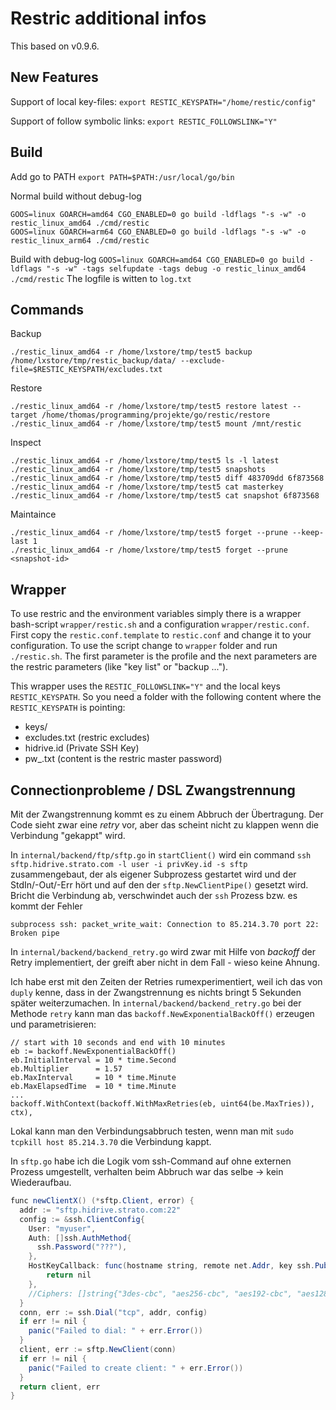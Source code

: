 # Restric additional infos

This based on v0.9.6.

## New Features

Support of local key-files:
`export RESTIC_KEYSPATH="/home/restic/config"`

Support of follow symbolic links:
`export RESTIC_FOLLOWSLINK="Y"`

## Build

Add go to PATH `export PATH=$PATH:/usr/local/go/bin`

Normal build without debug-log
```
GOOS=linux GOARCH=amd64 CGO_ENABLED=0 go build -ldflags "-s -w" -o restic_linux_amd64 ./cmd/restic
GOOS=linux GOARCH=arm64 CGO_ENABLED=0 go build -ldflags "-s -w" -o restic_linux_arm64 ./cmd/restic
```

Build with debug-log
`GOOS=linux GOARCH=amd64 CGO_ENABLED=0 go build -ldflags "-s -w" -tags selfupdate -tags debug -o restic_linux_amd64 ./cmd/restic`
The logfile is witten to `log.txt`

## Commands

Backup

	./restic_linux_amd64 -r /home/lxstore/tmp/test5 backup /home/lxstore/tmp/restic_backup/data/ --exclude-file=$RESTIC_KEYSPATH/excludes.txt

Restore

	./restic_linux_amd64 -r /home/lxstore/tmp/test5 restore latest --target /home/thomas/programming/projekte/go/restic/restore
	./restic_linux_amd64 -r /home/lxstore/tmp/test5 mount /mnt/restic

Inspect

	./restic_linux_amd64 -r /home/lxstore/tmp/test5 ls -l latest
	./restic_linux_amd64 -r /home/lxstore/tmp/test5 snapshots
	./restic_linux_amd64 -r /home/lxstore/tmp/test5 diff 483709dd 6f873568
	./restic_linux_amd64 -r /home/lxstore/tmp/test5 cat masterkey
	./restic_linux_amd64 -r /home/lxstore/tmp/test5 cat snapshot 6f873568

Maintaince

	./restic_linux_amd64 -r /home/lxstore/tmp/test5 forget --prune --keep-last 1
	./restic_linux_amd64 -r /home/lxstore/tmp/test5 forget --prune <snapshot-id>

## Wrapper

To use restric and the environment variables simply there is a wrapper bash-script `wrapper/restic.sh` and a configuration `wrapper/restic.conf`.
First copy the `restic.conf.template` to `restic.conf` and change it to your configuration.
To use the script change to `wrapper` folder and run `./restic.sh`. The first parameter is the profile and the next parameters are the restric
parameters (like "key list" or "backup ...").

This wrapper uses the `RESTIC_FOLLOWSLINK="Y"` and the local keys `RESTIC_KEYSPATH`.
So you need a folder with the following content where the `RESTIC_KEYSPATH` is pointing:
- keys/<restric-key-file>
- excludes.txt (restric excludes)
- hidrive.id (Private SSH Key)
- pw_<profile>.txt (content is the restric master password)

## Connectionprobleme / DSL Zwangstrennung

Mit der Zwangstrennung kommt es zu einem Abbruch der Übertragung. Der Code sieht zwar eine _retry_ vor, aber das scheint nicht zu klappen wenn die
Verbindung "gekappt" wird.

In `internal/backend/ftp/sftp.go` in `startClient()` wird ein command `ssh sftp.hidrive.strato.com -l user -i privKey.id -s sftp` zusammengebaut, 
der als eigener Subprozess gestartet wird und der StdIn/-Out/-Err hört und auf den der `sftp.NewClientPipe()` gesetzt wird.
Bricht die Verbindung ab, verschwindet auch der `ssh` Prozess bzw. es kommt der Fehler

	subprocess ssh: packet_write_wait: Connection to 85.214.3.70 port 22: Broken pipe

In `internal/backend/backend_retry.go` wird zwar mit Hilfe von _backoff_  der Retry implementiert, der greift aber nicht in dem Fall - wieso keine Ahnung.

Ich habe erst mit den Zeiten der Retries rumexperimentiert, weil ich das von `duply` kenne, dass in der Zwangstrennung es nichts bringt 5 Sekunden später weiterzumachen.
In `internal/backend/backend_retry.go` bei der Methode `retry` kann man das `backoff.NewExponentialBackOff()` erzeugen und parametrisieren:

	// start with 10 seconds and end with 10 minutes
	eb := backoff.NewExponentialBackOff()
	eb.InitialInterval = 10 * time.Second
	eb.Multiplier      = 1.57
	eb.MaxInterval     = 10 * time.Minute
	eb.MaxElapsedTime  = 10 * time.Minute
	...
	backoff.WithContext(backoff.WithMaxRetries(eb, uint64(be.MaxTries)), ctx),

Lokal kann man den Verbindungsabbruch testen, wenn man mit `sudo tcpkill host 85.214.3.70` die Verbindung kappt.

In `sftp.go` habe ich die Logik vom ssh-Command auf ohne externen Prozess umgestellt, verhalten beim Abbruch war das selbe -> kein Wiederaufbau.
```java
func newClientX() (*sftp.Client, error) {
  addr := "sftp.hidrive.strato.com:22"
  config := &ssh.ClientConfig{
    User: "myuser",
    Auth: []ssh.AuthMethod{
      ssh.Password("???"),
    },
	HostKeyCallback: func(hostname string, remote net.Addr, key ssh.PublicKey) error {
        return nil
    },    
    //Ciphers: []string{"3des-cbc", "aes256-cbc", "aes192-cbc", "aes128-cbc"},
  }
  conn, err := ssh.Dial("tcp", addr, config)
  if err != nil {
    panic("Failed to dial: " + err.Error())
  }
  client, err := sftp.NewClient(conn)
  if err != nil {
    panic("Failed to create client: " + err.Error())
  }
  return client, err
}
```
